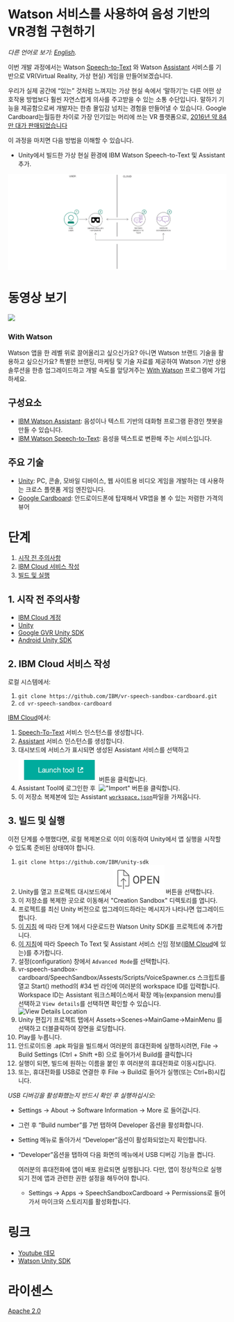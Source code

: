 # Watson 서비스를 사용하여 음성 기반의 VR경험 구현하기

*다른 언어로 보기: [English](README.md).*

이번 개발 과정에서는 Watson  [Speech-to-Text](https://www.ibm.com/watson/developercloud/speech-to-text.html) 와 Watson  [Assistant](https://www.ibm.com/watson/developercloud/conversation.html) 서비스를 기반으로 VR(Virtual Reality, 가상 현실) 게임을 만들어보겠습니다.

우리가 실제 공간에 “있는” 것처럼 느껴지는 가상 현실 속에서 ‘말하기’는 다른 어떤 상호작용 방법보다 훨씬 자연스럽게 의사를 주고받을 수 있는 소통 수단입니다. 말하기 기능을 제공함으로써 개발자는 한층 몰입감 넘치는 경험을 만들어낼 수 있습니다. Google Cardboard는월등한 차이로 가장 인기있는 머리에 쓰는 VR 플랫폼으로,
[2016년 약 84만 대가 판매되었습니다](http://www.hypergridbusiness.com/2016/11/report-98-of-vr-headsets-sold-this-year-are-for-mobile-phones)

이 과정을 마치면 다음 방법을 이해할 수 있습니다.

* Unity에서 빌드한 가상 현실 환경에 IBM Watson Speech-to-Text 및 Assistant 추가.

![](doc/source/images/architecture.png)

# 동영상 보기

[![](http://img.youtube.com/vi/rZFpUpy4y0g/0.jpg)](https://www.youtube.com/watch?v=rZFpUpy4y0g)

### With Watson

Watson 앱을 한 레벨 위로 끌어올리고 싶으신가요? 아니면 Watson 브랜드 기술을 활용하고 싶으신가요? 특별한 브랜딩, 마케팅 및 기술 자료를 제공하여 Watson 기반 상용 솔루션을 한층 업그레이드하고 개발 속도를 앞당겨주는 [With Watson](https://www.ibm.com/watson/with-watson) 프로그램에 가입하세요.

## 구성요소

* [IBM Watson Assistant](https://www.ibm.com/watson/developercloud/conversation.html): 음성이나 텍스트 기반의 대화형 프로그램 환경인 챗봇을 만들 수 있습니다.
* [IBM Watson Speech-to-Text](https://www.ibm.com/watson/developercloud/speech-to-text.html): 음성을 텍스트로 변환해 주는 서비스입니다.

## 주요 기술

* [Unity](https://unity3d.com/): PC, 콘솔, 모바일 디바이스, 웹 사이트용 비디오 게임을 개발하는 데 사용하는 크로스 플랫폼 게임 엔진입니다.
* [Google Cardboard](https://vr.google.com/cardboard/): 안드로이드폰에 탑재해서 VR앱을 볼 수 있는 저렴한 가격의 뷰어

# 단계

1. [시작 전 주의사항](#1-시작-전-주의사항)
2. [IBM Cloud 서비스 작성](#2-bluemix-서비스-작성)
3. [빌드 및 실행](#3-빌드-및-실행)

## 1. 시작 전 주의사항

* [IBM Cloud 계정](http://ibm.biz/Bdimr6)
* [Unity](https://unity3d.com/get-unity/download)
* [Google GVR Unity SDK](https://developers.google.com/vr/unity/get-started)
* [Android Unity SDK](https://docs.unity3d.com/Manual/android-sdksetup.html)

## 2. IBM Cloud 서비스 작성

로컬 시스템에서:
1. `git clone https://github.com/IBM/vr-speech-sandbox-cardboard.git`
2. `cd vr-speech-sandbox-cardboard`

[IBM Cloud](https://cloud.ibm.com/)에서:

1. [Speech-To-Text](https://cloud.ibm.com/catalog/speech-to-text/) 서비스 인스턴스를 생성합니다.
2. [Assistant](https://cloud.ibm.com/catalog/services/conversation/) 서비스 인스턴스를 생성합니다.
3. 대시보드에 서비스가 표시되면 생성된 Assistant 서비스를 선택하고  !["Launch Tool"](/doc/source/images/workspace_launch.png?raw=true) 버튼을 클릭합니다.
4. Assistant Tool에 로그인한 후  !["Import"](/doc/source/images/import_icon.png?raw=true) 버튼을 클릭합니다.
5. 이 저장소 복제본에 있는 Assistant [`workspace.json`](data/workspace.json)파일을 가져옵니다.

## 3. 빌드 및 실행

이전 단계를 수행했다면, 로컬 복제본으로 이미 이동하여 Unity에서 앱 실행을 시작할 수 있도록 준비된 상태여야 합니다.

1. `git clone https://github.com/IBM/unity-sdk`
2. Unity를 열고 프로젝트 대시보드에서  ![Open](doc/source/images/unity_open.png?raw=true) 버튼을 선택합니다.
3. 이 저장소를 복제한 곳으로 이동해서 "Creation Sandbox" 디렉토리를 엽니다.
4. 프로젝트를 최신 Unity 버전으로 업그레이드하라는 메시지가 나타나면 업그레이드합니다.
5. [이 지침](https://github.com/IBM/unity-sdk#getting-the-watson-sdk-and-adding-it-to-unity) 에 따라 단계 1에서 다운로드한 Watson Unity SDK를 프로젝트에 추가합니다.
6. [이 지침](https://github.com/IBM/unity-sdk#configuring-your-service-credentials)에 따라 Speech To Text 및 Assistant 서비스 신임 정보([IBM Cloud](https://cloud.ibm.com/)에 있는)를 추가합니다.
7. 설정(configuration) 창에서 `Advanced Mode`를 선택합니다.
8. vr-speech-sandbox-cardboard/SpeechSandbox/Assests/Scripts/VoiceSpawner.cs 스크립트를 열고 Start() method의  #34 번 라인에 여러분의 workspace ID를 입력합니다. Workspace ID는 Assistant 워크스페이스에서 확장 메뉴(expansion menu)를 선택하고  `View details`를 선택하면 확인할 수 있습니다.
    ![View Details Location](doc/source/images/workspace_details.png?raw=true)
9. Unity 편집기 프로젝트 탭에서  Assets->Scenes->MainGame->MainMenu 를 선택하고 더블클릭하여 장면을 로딩합니다.
10. Play를 누릅니다.
11. 안드로이드용 .apk 파일을 빌드해서 여러분의 휴대전화에 실행하시려면,  File -> Build Settings (Ctrl + Shift +B) 으로 들어가서 Build를 클릭합니다
12. 실행이 되면, 빌드에 원하는 이름을 붙인 후 여러분의 휴대전화로 이동시킵니다.
13. 또는, 휴대전화를 USB로 연결한 후 File -> Build로 들어가 실행(또는 Ctrl+B)시킵니다.

   *USB 디버깅을 활성화했는지 반드시 확인 후 실행하십시오:*

* Settings -> About -> Software Information -> More 로 들어갑니다.

* 그런 후 “Build number”를 7번 탭하여 Developer 옵션을 활성화합니다.

* Setting 메뉴로 돌아가서 “Developer”옵션이 활성화되었는지 확인합니다.

* “Developer”옵션을 탭하여 다음 화면의 메뉴에서 USB 디버깅 기능을 켭니다.

   여러분의 휴대전화에 앱이 배포 완료되면 실행됩니다. 다만, 앱이 정상적으로 실행되기 전에 앱과 관련한 권한 설정을 해두어야 합니다.

  * Settings -> Apps -> SpeechSandboxCardboard -> Permissions로 들어가서 마이크와 스토리지를 활성화합니다.

# 링크

* [Youtube 데모](https://www.youtube.com/watch?v=rZFpUpy4y0g)
* [Watson Unity SDK](https://github.com/IBM/unity-sdk)

# 라이센스

[Apache 2.0](LICENSE)

